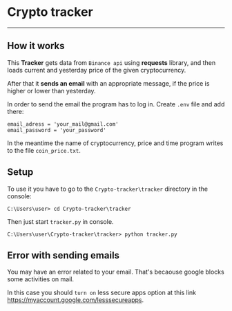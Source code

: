 # Crypto tracker
----------------
## How it works
This **Tracker** gets data from ``Binance api`` using **requests** library, and then loads current and yesterday price of the given cryptocurrency.

After that it **sends an email** with an appropriate message, if the price is higher or lower than yesterday.

In order to send the email the program has to log in. Create ``.env`` file and add there:
```
email_adress = 'your_mail@gmail.com'
email_password = 'your_password'
```
In the meantime the name of cryptocurrency, price and time program writes to the file ``coin_price.txt``.

## Setup 
To use it you have to go to the `Crypto-tracker\tracker` directory in the console:
```
C:\Users\user> cd Crypto-tracker\tracker
```
Then just start `tracker.py` in console.
```
C:\Users\user\Crypto-tracker\tracker> python tracker.py
```
## Error with sending emails
You may have an error related to your email. That's becaouse google blocks some activities on mail.

In this case you should `turn on` less secure apps option at this link https://myaccount.google.com/lesssecureapps.
